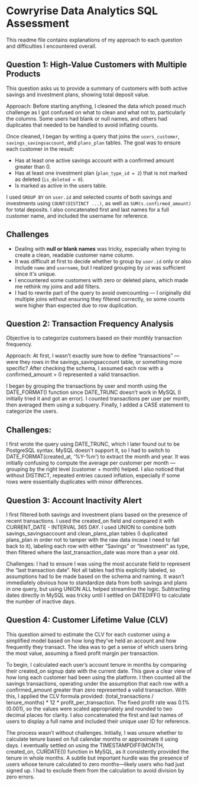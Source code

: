 # Cowryrise Data Analytics SQL Assessment
This readme file contains explanations of my approach to each question and difficulties I encountered overall. 


## Question 1:  High-Value Customers with Multiple Products
This question asks us to provide a summary of customers with both active savings and investment plans, showing total deposit value.

Approach: 
Before starting anything, I cleaned the data which posed much challenge as I got confused on what to clean and what not to, particularly the columns.
Some users had blank or null names, and others had duplicates that needed to be handled to avoid inflating counts.

Once cleaned, I began by writing a query that joins the `users_customer`, `savings_savingsaccount`, and `plans_plan` tables. The goal was to ensure each customer in the result:

* Has at least one active savings account with a confirmed amount greater than 0.
* Has at least one investment plan (`plan_type_id = 2`) that is not marked as deleted (`is_deleted = 0`).
* Is marked as active in the users table.

I used `GROUP BY` on `user.id` and selected counts of both savings and investments using `COUNT(DISTINCT ...)`, as well as `SUM(s.confirmed_amount)` for total deposits. I also concatenated first and last names for a full customer name, and included the username for reference.

## Challenges
* Dealing with **null or blank names** was tricky, especially when trying to create a clean, readable customer name column.
* It was difficult at first to decide whether to group by `user.id` only or also include `name` and `username`, but I realized grouping by `id` was sufficient since it's unique.
* I encountered some customers with zero or deleted plans, which made me rethink my joins and add filters.
* I had to rewrite part of the query to avoid overcounting — I originally did multiple joins without ensuring they filtered correctly, so some counts were higher than expected due to row duplication.



## Question 2: Transaction Frequency Analysis
Objective is to categorize customers based on their monthly transaction frequency.

Approach:
At first, I wasn’t exactly sure how to define “transactions” — were they rows in the savings_savingsaccount table, or something more specific? After checking the schema, I assumed each row with a confirmed_amount > 0 represented a valid transaction.

I began by grouping the transactions by user and month using the DATE_FORMAT() function since DATE_TRUNC doesn’t work in MySQL (I initially tried it and got an error). I counted transactions per user per month, then averaged them using a subquery. Finally, I added a CASE statement to categorize the users.

## Challenges:
I first wrote the query using DATE_TRUNC, which I later found out to be PostgreSQL syntax. MySQL doesn't support it, so I had to switch to DATE_FORMAT(created_at, '%Y-%m') to extract the month and year. It was initially confusing to compute the average per customer per month — grouping by the right level (customer + month) helped. I also noticed that without DISTINCT, repeated entries caused inflation, especially if some rows were essentially duplicates with minor differences.


## Question 3: Account Inactivity Alert
I first filtered both savings and investment plans based on the presence of recent transactions. I used the created_on field and compared it with CURRENT_DATE - INTERVAL 365 DAY. I used UNION to combine both savings_savingsaccount and clean_plans_plan tables (I duplicated plans_plan in order not to tamper with the raw data incase I need to fall back to it), labeling each row with either “Savings” or “Investment” as type, then filtered where the last_transaction_date was more than a year old.

Challenges:
I had to ensure I was using the most accurate field to represent the “last transaction date”. Not all tables had this explicitly labeled, so assumptions had to be made based on the schema and naming. It wasn’t immediately obvious how to standardize data from both savings and plans in one query, but using UNION ALL helped streamline the logic.
Subtracting dates directly in MySQL was tricky until I settled on DATEDIFF() to calculate the number of inactive days.


## Question 4: Customer Lifetime Value (CLV)
This question aimed to estimate the CLV for each customer using a simplified model based on how long they’ve held an account and how frequently they transact. The idea was to get a sense of which users bring the most value, assuming a fixed profit margin per transaction.

To begin, I calculated each user’s account tenure in months by comparing their created_on signup date with the current date. This gave a clear view of how long each customer had been using the platform. I then counted all the savings transactions, operating under the assumption that each row with a confirmed_amount greater than zero represented a valid transaction. With this, I applied the CLV formula provided: (total_transactions / tenure_months) * 12 * profit_per_transaction. The fixed profit rate was 0.1% (0.001), so the values were scaled appropriately and rounded to two decimal places for clarity. I also concatenated the first and last names of users to display a full name and included their unique user ID for reference.

The process wasn’t without challenges. Initially, I was unsure whether to calculate tenure based on full calendar months or approximate it using days. I eventually settled on using the TIMESTAMPDIFF(MONTH, created_on, CURDATE()) function in MySQL, as it consistently provided the tenure in whole months. A subtle but important hurdle was the presence of users whose tenure calculated to zero months—likely users who had just signed up. I had to exclude them from the calculation to avoid division by zero errors.



